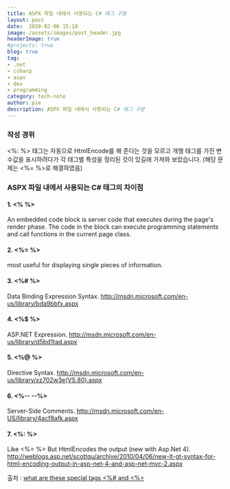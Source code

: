 ```yaml
---
title: ASPX 파일 내에서 사용되는 C# 태그 구분
layout: post
date:  2020-02-06 15:18
image: /assets/images/post_header.jpg
headerImage: true
#projects: true
blog: true
tag:
- .net
- csharp
- aspx
- dev
- programming
category: tech-note
author: pie
description: ASPX 파일 내에서 사용되는 C# 태그 구분
---
```


### 작성 경위
<%: %> 태그는 자동으로 HtmlEncode를 해 준다는 것을 모르고 개행 태그를 가진 변수값을 표시하려다가 각 태그별 특성을 정리된 것이 있길래 가져와 보았습니다. (해당 문제는 <%= %>로 해결하였음) 


### ASPX 파일 내에서 사용되는 C# 태그의 차이점
#### 1. <% %>  
An embedded code block is server code that executes during the page's render phase. The code in the block can execute programming statements and call functions in the current page class.

#### 2. <%= %> 
most useful for displaying single pieces of information. 

#### 3. <%# %> 
Data Binding Expression Syntax. http://msdn.microsoft.com/en-us/library/bda9bbfx.aspx

#### 4. <%$ %> 
ASP.NET Expression. http://msdn.microsoft.com/en-us/library/d5bd1tad.aspx

#### 5. <%@ %> 
Directive Syntax. http://msdn.microsoft.com/en-us/library/xz702w3e(VS.80).aspx

#### 6. <%-- --%> 
Server-Side Comments. http://msdn.microsoft.com/en-US/library/4acf8afk.aspx

#### 7. <%: %> 
Like <%= %> But HtmlEncodes the output (new with Asp.Net 4). http://weblogs.asp.net/scottgu/archive/2010/04/06/new-lt-gt-syntax-for-html-encoding-output-in-asp-net-4-and-asp-net-mvc-2.aspx

 

출처 : [what are these special tags <%# and <%=](https://forums.asp.net/t/1139381.aspx)
